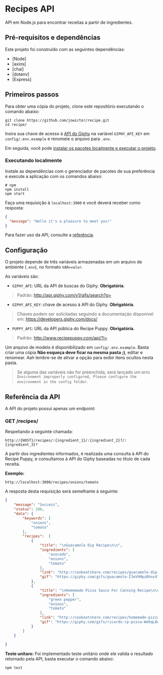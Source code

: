 # Recipes API

API em Node.js para encontrar receitas a partir de ingredientes.

## Pré-requisitos e dependências
Este projeto foi construído com as seguintes dependências:

- [Node]
- [axios]
- [chai]
- [dotenv]
- [Express]

## Primeiros passos

Para obter uma cópia do projeto, clone este repositório executando o comando abaixo:


```shell
git clone https://github.com/jowictor/recipe.git
cd recipe/
```

Insira sua chave de acesso à [API do Giphy](https://developers.giphy.com/docs/) na variável `GIPHY_API_KEY` em `config/.env.example` e renomeie o arquivo para `.env`.

Em seguida, você pode [instalar os pacotes localmente e executar o projeto](#executando-localmente).


### Executando localmente

Instale as dependências com o gerenciador de pacotes de sua preferência e execute a aplicação com os comandos abaixo:

```shell
# npm
npm install
npm start
```

Faça uma requisição à `localhost:3000` e você deverá receber como resposta:

```json
{
  "message": "Hello it's a pleasure to meet you!"
}
```

Para fazer uso da API, consulte a [referência](#referência-da-api).

## Configuração

O projeto depende de três variáveis armazenadas em um arquivo de ambiente (`.env`), no formato `VAR=valor`.

As variáveis são:
- `GIPHY_API`: URL da API de buscas do Giphy. **Obrigatória**.
> Padrão: http://api.giphy.com/v1/gifs/search?q=

- `GIPHY_API_KEY`: chave de acesso à API do Giphy. **Obrigatória**.
> Chaves podem ser solicitadas seguindo a documentação disponível em: https://developers.giphy.com/docs/

- `PUPPY_API`: URL da API pública do Recipe Puppy. **Obrigatória**.
> Padrão: http://www.recipepuppy.com/api/?i=

Um arquivo de modelo é disponibilizado em `config/.env.example`. Basta criar uma cópia **Não esqueça deve ficar na mesma pasta ;)**, editar e renomear.
Aah lembre-se de ativar a opção para exibir itens ocultos nesta pasta.

> Se alguma das variáveis não for preenchida, será lançado um erro `Environment improperly configured, Please configure the environment in the config folder`.

## Referência da API

A API do projeto possui apenas um endpoint:

### GET /recipes/

Respeitando a seguinte chamada:

```
http://{HOST}/recipes/:{ingredient_1}/:{ingredient_2}?/:{ingredient_3}?
```
A partir dos ingredientes informados, é realizada uma consulta à API do Recipe Puppy, e consultamos à API do Giphy baseadas no título de cada receita.

**Exemplo:**

```
http://localhost:3000/recipes/onions/tomato
```
A resposta desta requisição será semelhante à seguinte:

```json
{
    "message": "Success",
    "status": 200,
    "data": {
        "keywords": [
            "onions",
            "tomato"
        ],
        "recipes":  [
            {
                "title": "\nGuacamole Dip Recipe\n\n",
                "ingredients": [
                    "avocado",
                    "onions",
                    "tomato"
                ],
                "link": "http://cookeatshare.com/recipes/guacamole-dip-2783",
                "gif": "https://giphy.com/gifs/guacamole-I3eVhMpz8hns4"
            },
            {
                "title": "\nHomemade Pizza Sauce For Canning Recipe\n\n",
                "ingredients": [
                    "green pepper",
                    "onions",
                    "tomato"
                ],
                "link": "http://cookeatshare.com/recipes/homemade-pizza-sauce-for-canning-12225",
                "gif": "https://giphy.com/gifs/ricardo-rp-pissa-WoKqL8nGDJfFwGzrmR"
            }
        ]
    }
        
}
```

**Teste unitaro:**
Foi implementado teste unitário onde ele valida o resultado retornado pela API, basta executar o comando abaixo:


```shell
npm test
```